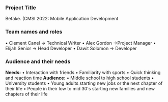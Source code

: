 ### Project Title
Befake. (CMSI 2022: Mobile Application Development
### Team names and roles
• Clement Canel → Technical Writer 
• Alex Gordon →Project Manager 
• Elijah Senior → Head Developer
• Dawit Solomon → Developer
### Audience and their needs
**Needs:** 
• Interaction with friends
• Familiarity with sports
• Quick thinking and reaction time
**Audience:**
• Middle school to high school students
• University students
• Young adults starting new jobs or the next chapter of their life
• People in their low to mid 30's starting new families and new chapters of their life



